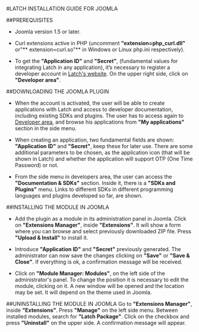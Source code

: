 ﻿#LATCH INSTALLATION GUIDE FOR JOOMLA


##PREREQUISITES
 * Joomla version 1.5 or later.

 * Curl extensions active in PHP (uncomment **"extension=php_curl.dll"** or"** extension=curl.so"** in Windows or Linux php.ini respectively).

 * To get the **"Application ID"** and **"Secret"**, (fundamental values for integrating Latch in any application), it’s necessary to register a developer account in [Latch's website](https://latch.elevenpaths.com). On the upper right side, click on **"Developer area"**.


##DOWNLOADING THE JOOMLA PLUGIN
 * When the account is activated, the user will be able to create applications with Latch and access to developer documentation, including existing SDKs and plugins. The user has to access again to [Developer area](https://latch.elevenpaths.com/www/developerArea), and browse his applications from **"My applications"** section in the side menu.

* When creating an application, two fundamental fields are shown: **"Application ID"** and **"Secret"**, keep these for later use. There are some additional parameters to be chosen, as the application icon (that will be shown in Latch) and whether the application will support OTP  (One Time Password) or not.

* From the side menu in developers area, the user can access the **"Documentation & SDKs"** section. Inside it, there is a **"SDKs and Plugins"** menu. Links to different SDKs in different programming languages and plugins developed so far, are shown.


##INSTALLING THE MODULE IN JOOMLA
* Add the plugin as a module in its administration panel in Joomla. Click on **"Extensions Manager"**, inside **"Extensions"**. It will show a form where you can browse and select previously downloaded ZIP file. Press **"Upload & Install"** to install it.

* Introduce **"Application ID"** and **"Secret"** previously generated. The administrator can now save the changes clicking on **"Save"** or **"Save & Close"**. If everything is ok, a confirmation message will be received.

* Click on **"Module Manager: Modules"**, on the left side of the administrator's panel. To change the position it is necessary to edit the module, clicking on it. A new window will be opened and the location may be set. It will depend on the theme used in Joomla.


##UNINSTALLING THE MODULE IN JOOMLA
Go to **"Extensions Manager"**, inside **"Extensions"**. Press **"Manage"** on the left side menu. Between installed modules, search for **"Latch Package"**. Click on the checkbox and press **"Uninstall"** on the upper side. A confirmation message will appear.
